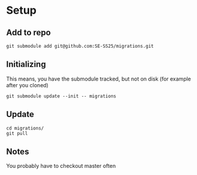 # Setup
## Add to repo

```shell
git submodule add git@github.com:SE-SS25/migrations.git
```

## Initializing

This means, you have the submodule tracked, but not on disk (for example after you cloned)

```shell
git submodule update --init -- migrations
```

## Update

```shell
cd migrations/
git pull
```

## Notes

You probably have to checkout master often
